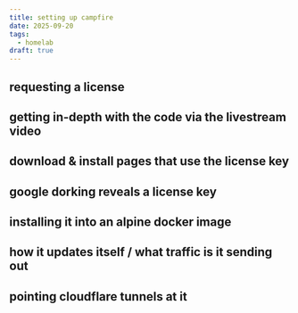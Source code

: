 ```yaml
---
title: setting up campfire
date: 2025-09-20
tags:
  - homelab
draft: true
---
```

## requesting a license


## getting in-depth with the code via the livestream video


## download & install pages that use the license key


## google dorking reveals a license key


## installing it into an alpine docker image


## how it updates itself / what traffic is it sending out


## pointing cloudflare tunnels at it


